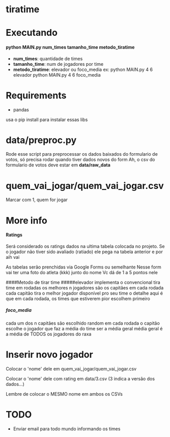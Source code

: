 # tiratime

# Executando
#### python MAIN.py num_times tamanho_time metodo_tiratime
* **num_times**: quantidade de times
* **tamanho_time**: num de jogadores por time
* **metodo_tiratime**: elevador ou foco_media
ex: 
python MAIN.py 4 6 elevador
python MAIN.py 4 6 foco_media

# Requirements
* pandas

usa o pip install para instalar essas libs

# data/preproc.py
Rode esse script para preprocessar os dados baixados do formulario de votos, só precisa rodar quando tiver dados novos do form
Ah, o csv do formulario de votos deve estar em **data/raw_data**

# quem_vai_jogar/quem_vai_jogar.csv
Marcar com 1, quem for jogar

# More info
#### Ratings
Será considerado os ratings dados na ultima tabela colocada no projeto.
Se o jogador não tiver sido avaliado (ratiado) ele pega na tabela anterior e por aih vai

As tabelas serão prenchidas via Google Forms ou semelhante
Nesse form vai ter uma foto do atleta (kkk) junto do nome
Vc dá de 1 a 5 pontos nele

####Metodo de tirar time
#####elevador
implementa o convencional tira time em rodadas os melhores n jogadores são os capitães em cada rodada cada capitão tira o melhor jogador disponível pro seu time o detalhe aqui é que em cada rodada, os times que estiverem pior escolhem primeiro

##### foco_media
cada um dos n capitães são escolhido random em cada rodada o capitão escolhe o jogador que faz a média do time ser a média geral média geral é a média de TODOS os jogadores do raxa

# Inserir novo jogador
Colocar o 'nome' dele em quem_vai_jogar/quem_vai_jogar.csv

Colocar o 'nome' dele com rating em data/3.csv (3 indica a versão dos dados...)

Lembre de colocar o MESMO nome em ambos os CSVs

# TODO
* Enviar email para todo mundo informando os times
